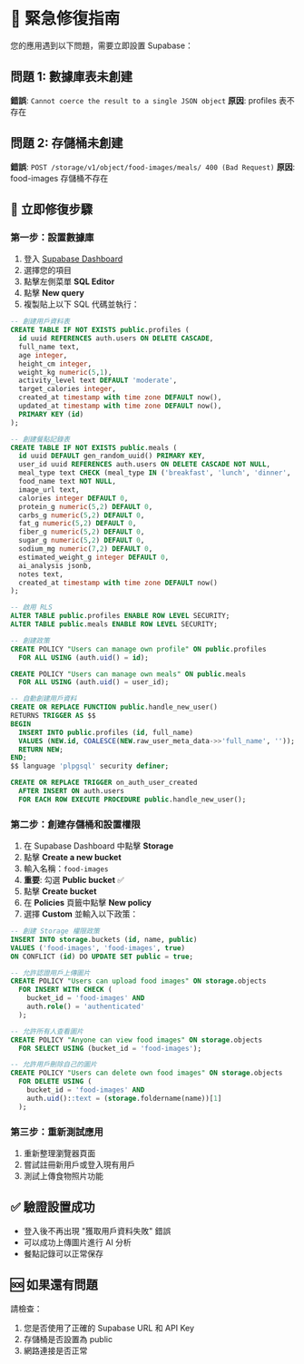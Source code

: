 # 🚨 緊急修復指南

您的應用遇到以下問題，需要立即設置 Supabase：

## 問題 1: 數據庫表未創建
**錯誤**: `Cannot coerce the result to a single JSON object`
**原因**: profiles 表不存在

## 問題 2: 存儲桶未創建
**錯誤**: `POST /storage/v1/object/food-images/meals/ 400 (Bad Request)`
**原因**: food-images 存儲桶不存在

## 🔧 立即修復步驟

### 第一步：設置數據庫
1. 登入 [Supabase Dashboard](https://supabase.com/dashboard)
2. 選擇您的項目
3. 點擊左側菜單 **SQL Editor**
4. 點擊 **New query**
5. 複製貼上以下 SQL 代碼並執行：

```sql
-- 創建用戶資料表
CREATE TABLE IF NOT EXISTS public.profiles (
  id uuid REFERENCES auth.users ON DELETE CASCADE,
  full_name text,
  age integer,
  height_cm integer,
  weight_kg numeric(5,1),
  activity_level text DEFAULT 'moderate',
  target_calories integer,
  created_at timestamp with time zone DEFAULT now(),
  updated_at timestamp with time zone DEFAULT now(),
  PRIMARY KEY (id)
);

-- 創建餐點記錄表
CREATE TABLE IF NOT EXISTS public.meals (
  id uuid DEFAULT gen_random_uuid() PRIMARY KEY,
  user_id uuid REFERENCES auth.users ON DELETE CASCADE NOT NULL,
  meal_type text CHECK (meal_type IN ('breakfast', 'lunch', 'dinner', 'snack')) NOT NULL,
  food_name text NOT NULL,
  image_url text,
  calories integer DEFAULT 0,
  protein_g numeric(5,2) DEFAULT 0,
  carbs_g numeric(5,2) DEFAULT 0,
  fat_g numeric(5,2) DEFAULT 0,
  fiber_g numeric(5,2) DEFAULT 0,
  sugar_g numeric(5,2) DEFAULT 0,
  sodium_mg numeric(7,2) DEFAULT 0,
  estimated_weight_g integer DEFAULT 0,
  ai_analysis jsonb,
  notes text,
  created_at timestamp with time zone DEFAULT now()
);

-- 啟用 RLS
ALTER TABLE public.profiles ENABLE ROW LEVEL SECURITY;
ALTER TABLE public.meals ENABLE ROW LEVEL SECURITY;

-- 創建政策
CREATE POLICY "Users can manage own profile" ON public.profiles
  FOR ALL USING (auth.uid() = id);

CREATE POLICY "Users can manage own meals" ON public.meals
  FOR ALL USING (auth.uid() = user_id);

-- 自動創建用戶資料
CREATE OR REPLACE FUNCTION public.handle_new_user()
RETURNS TRIGGER AS $$
BEGIN
  INSERT INTO public.profiles (id, full_name)
  VALUES (NEW.id, COALESCE(NEW.raw_user_meta_data->>'full_name', ''));
  RETURN NEW;
END;
$$ language 'plpgsql' security definer;

CREATE OR REPLACE TRIGGER on_auth_user_created
  AFTER INSERT ON auth.users
  FOR EACH ROW EXECUTE PROCEDURE public.handle_new_user();
```

### 第二步：創建存儲桶和設置權限
1. 在 Supabase Dashboard 中點擊 **Storage**
2. 點擊 **Create a new bucket**
3. 輸入名稱：`food-images`
4. **重要**: 勾選 **Public bucket** ✅
5. 點擊 **Create bucket**
6. 在 **Policies** 頁籤中點擊 **New policy**
7. 選擇 **Custom** 並輸入以下政策：

```sql
-- 創建 Storage 權限政策
INSERT INTO storage.buckets (id, name, public) 
VALUES ('food-images', 'food-images', true)
ON CONFLICT (id) DO UPDATE SET public = true;

-- 允許認證用戶上傳圖片
CREATE POLICY "Users can upload food images" ON storage.objects
  FOR INSERT WITH CHECK (
    bucket_id = 'food-images' AND 
    auth.role() = 'authenticated'
  );

-- 允許所有人查看圖片
CREATE POLICY "Anyone can view food images" ON storage.objects
  FOR SELECT USING (bucket_id = 'food-images');

-- 允許用戶刪除自己的圖片
CREATE POLICY "Users can delete own food images" ON storage.objects
  FOR DELETE USING (
    bucket_id = 'food-images' AND 
    auth.uid()::text = (storage.foldername(name))[1]
  );
```

### 第三步：重新測試應用
1. 重新整理瀏覽器頁面
2. 嘗試註冊新用戶或登入現有用戶
3. 測試上傳食物照片功能

## ✅ 驗證設置成功
- 登入後不再出現 "獲取用戶資料失敗" 錯誤
- 可以成功上傳圖片進行 AI 分析
- 餐點記錄可以正常保存

## 🆘 如果還有問題
請檢查：
1. 您是否使用了正確的 Supabase URL 和 API Key
2. 存儲桶是否設置為 public
3. 網路連接是否正常